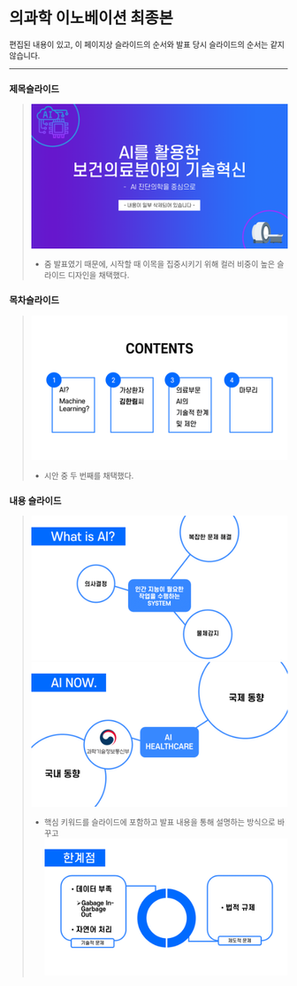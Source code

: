 # 의과학 이노베이션 최종본
편집된 내용이 있고, 이 페이지상 슬라이드의 순서와 발표 당시 슬라이드의 순서는 같지 않습니다.
***

### 제목슬라이드
> ![제목 슬라이드](슬라이드1.PNG)
> * 줌 발표였기 때문에, 시작할 때 이목을 집중시키기 위해 컬러 비중이 높은 슬라이드 디자인을 채택했다.

### 목차슬라이드
> ![목차 슬라이드](슬라이드2.PNG)
> * 시안 중 두 번째를 채택했다.

### 내용 슬라이드
> ![내용 슬라이드A](슬라이드3.PNG)
> ![내용 슬라이드B](슬라이드4.PNG)
> * 핵심 키워드를 슬라이드에 포함하고 발표 내용을 통해 설명하는 방식으로 바꾸고
> ![도식 슬라이드](슬라이드10.PNG)
> 
